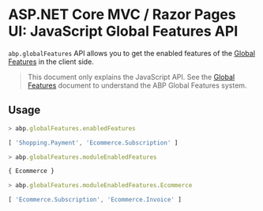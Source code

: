 # ASP.NET Core MVC / Razor Pages UI: JavaScript Global Features API

`abp.globalFeatures` API allows you to get the enabled features of the [Global Features](../../../Global-Features.md) in the client side.

> This document only explains the JavaScript API. See the [Global Features](../../../Global-Features.md) document to understand the ABP Global Features system.

## Usage

````js
> abp.globalFeatures.enabledFeatures

[ 'Shopping.Payment', 'Ecommerce.Subscription' ]

> abp.globalFeatures.moduleEnabledFeatures

{ Ecommerce }

> abp.globalFeatures.moduleEnabledFeatures.Ecommerce

[ 'Ecommerce.Subscription', 'Ecommerce.Invoice' ]
````
